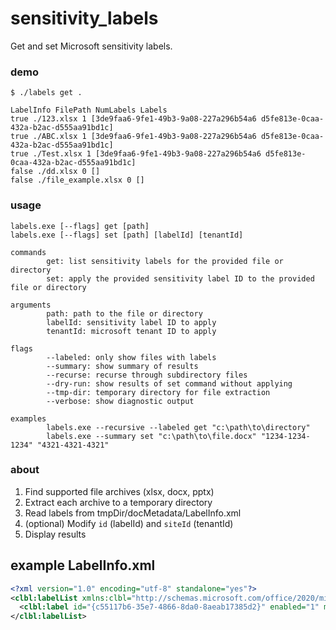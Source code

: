 # sensitivity_labels
Get and set Microsoft sensitivity labels.

### demo
```
$ ./labels get .

LabelInfo FilePath NumLabels Labels
true ./123.xlsx 1 [3de9faa6-9fe1-49b3-9a08-227a296b54a6 d5fe813e-0caa-432a-b2ac-d555aa91bd1c]
true ./ABC.xlsx 1 [3de9faa6-9fe1-49b3-9a08-227a296b54a6 d5fe813e-0caa-432a-b2ac-d555aa91bd1c]
true ./Test.xlsx 1 [3de9faa6-9fe1-49b3-9a08-227a296b54a6 d5fe813e-0caa-432a-b2ac-d555aa91bd1c]
false ./dd.xlsx 0 []
false ./file_example.xlsx 0 []
```


### usage
```
labels.exe [--flags] get [path]
labels.exe [--flags] set [path] [labelId] [tenantId]

commands
        get: list sensitivity labels for the provided file or directory
        set: apply the provided sensitivity label ID to the provided file or directory

arguments
        path: path to the file or directory
        labelId: sensitivity label ID to apply
        tenantId: microsoft tenant ID to apply

flags
        --labeled: only show files with labels
        --summary: show summary of results
        --recurse: recurse through subdirectory files
        --dry-run: show results of set command without applying
        --tmp-dir: temporary directory for file extraction
        --verbose: show diagnostic output

examples
        labels.exe --recursive --labeled get "c:\path\to\directory"
        labels.exe --summary set "c:\path\to\file.docx" "1234-1234-1234" "4321-4321-4321"
```

### about
1. Find supported file archives (xlsx, docx, pptx)
2. Extract each archive to a temporary directory
3. Read labels from tmpDir/docMetadata/LabelInfo.xml
4. (optional) Modify `id` (labelId) and `siteId` (tenantId)
5. Display results

## example LabelInfo.xml
```xml
<?xml version="1.0" encoding="utf-8" standalone="yes"?>
<clbl:labelList xmlns:clbl="http://schemas.microsoft.com/office/2020/mipLabelMetadata">
  <clbl:label id="{c55117b6-35e7-4866-8da0-8aeab17385d2}" enabled="1" method="Privileged" siteId="{37b1cb57-8023-4b88-bae9-2b532b0b70a6}" contentBits="0" removed="0" />
</clbl:labelList>
```